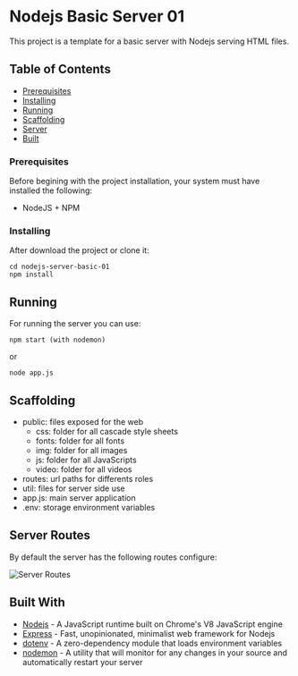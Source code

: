 # Nodejs Basic Server 01

This project is a template for a basic server with Nodejs serving HTML files.

## Table of Contents

- [Prerequisites](#prerequisites)
- [Installing](#installing)
- [Running](#running)
- [Scaffolding](#scaffolding)
- [Server](#server)
- [Built](#built)

### Prerequisites
Before begining with the project installation, your system must have installed the following:

- NodeJS + NPM

### Installing
After download the project or clone it:

```
cd nodejs-server-basic-01
npm install
```

## Running

For running the server you can use:

```
npm start (with nodemon)
```

or

```
node app.js
```

## Scaffolding
- public: files exposed for the web
  - css: folder for all cascade style sheets
  - fonts: folder for all fonts
  - img: folder for all images
  - js: folder for all JavaScripts
  - video: folder for all videos
- routes: url paths for differents roles
- util: files for server side use
- app.js: main server application
- .env: storage environment variables

## Server Routes
By default the server has the following routes configure:

![Server Routes](https://i.imgur.com/tuwgtx5.png)

## Built With

* [Nodejs](https://nodejs.org/) - A JavaScript runtime built on Chrome's V8 JavaScript engine
* [Express](https://expressjs.com/) - Fast, unopinionated, minimalist web framework for Nodejs
* [dotenv](https://www.npmjs.com/package/dotenv) - A zero-dependency module that loads environment variables
* [nodemon](https://nodemon.io/) - A utility that will monitor for any changes in your source and automatically restart your server
